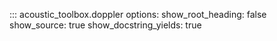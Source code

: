 ::: acoustic_toolbox.doppler
    options:
        show_root_heading: false
        show_source: true
        show_docstring_yields: true

